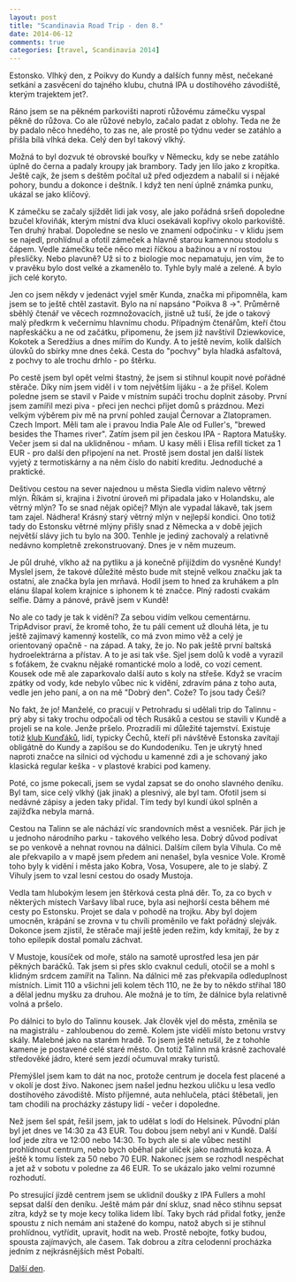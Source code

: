 ```yaml
---
layout: post
title: "Scandinavia Road Trip - den 8."
date: 2014-06-12
comments: true
categories: [travel, Scandinavia 2014]
---
```


Estonsko. Vlhký den, z Poikvy do Kundy a dalších funny měst, nečekané setkání a zasvěcení do tajného klubu, chutná IPA u dostihového závodiště, kterým trajektem jet?.

<!--more-->

Ráno jsem se na pěkném parkovišti naproti růžovému zámečku vyspal pěkně do růžova. Co ale růžové nebylo, začalo padat z oblohy. Teda ne že by padalo něco hnedého, to zas ne, ale prostě po týdnu veder se zatáhlo a přišla bílá vlhká deka. Celý den byl takový vlkhý.

Možná to byl dozvuk té obrovské bouřky v Německu, kdy se nebe zatáhlo úplně do černa a padaly kroupy jak brambory. Tady jen lilo jako z kropítka. Ještě cajk, že jsem s deštěm počítal už před odjezdem a nabalil si i nějaké pohory, bundu a dokonce i deštník. I když ten není úplně známka punku, ukázal se jako klíčový.

K zámečku se začaly sjíždět lidi jak vosy, ale jako pořádná sršeň dopoledne bzučel křoviňák, kterým místní dva kluci osekávali kopřivy okolo parkoviště. Ten druhý hrabal. Dopoledne se neslo ve znamení odpočinku - v klidu jsem se najedl, prohlídnul a ofotil zámeček a hlavně starou kamennou stodolu s čápem. Vedle zámečku teče něco mezi říčkou a bažinou a v ní rostou přesličky. Nebo plavuně? Už si to z biologie moc nepamatuju, jen vím, že to v pravěku bylo dost velké a zkamenělo to. Tyhle byly malé a zelené. A bylo jich celé koryto.

Jen co jsem někdy v jedenáct vyjel směr Kunda, značka mi připomněla, kam jsem se to ještě chtěl zastavit. Bylo na ní napsáno "Poikva 8 ->". Průměrně sběhlý čtenář ve věcech rozmnožovacích, jistně už tuší, že jde o takový malý předkrm k večernímu hlavnímu chodu. Případným čtenářům, kteří čtou napřeskáčku a ne od začátku, připomenu, že jsem již navštívil Dziewkovice, Kokotek a Seredžius a dnes mířím do Kundy. A to ještě nevím, kolik dalších úlovků do sbírky mne dnes čeká. Cesta do "pochvy" byla hladká asfaltová, z pochvy to ale trochu drhlo - po štěrku.

Po cestě jsem byl opět velmi štastný, že jsem si stihnul koupit nové pořádné stěrače. Díky nim jsem viděl i v tom největším lijáku - a že přišel. Kolem poledne jsem se stavil v Paide v místním supáči trochu doplnit zásoby. První jsem zamířil mezi piva - přeci jen nechci přijet domů s prázdnou. Mezi velkým výběrem piv mě na první pohled zaujal Černovar a Zlatopramen. Czech Import. Měli tam ale i pravou India Pale Ale od Fuller's, "brewed besides the Thames river". Zatím jsem pil jen českou IPA - Raptora Matušky. Večer jsem si dal na uklidněnou - mňam. U kasy měli i Elisa refill ticket za 1 EUR - pro další den připojení na net. Prostě jsem dostal jen další lístek vyjetý z termotiskárny a na něm číslo do nabití kreditu. Jednoduché a praktické.

Deštivou cestou na sever najednou u města Siedla vidím nalevo větrný mlýn. Říkám si, krajina i životní úroveň mi připadala jako v Holandsku, ale větrný mlýn? To se snad nějak opičej? Mlýn ale vypadal lákavě, tak jsem tam zajel. Nádhera! Krásný starý větrný mlýn v nejlepší kondici. Ono totiž tady do Estonsku větrné mlýny přišly snad z Německa a v době jejich největší slávy jich tu bylo na 300. Tenhle je jediný zachovalý a relativně nedávno kompletně zrekonstruovaný. Dnes je v něm muzeum.

Je půl druhé, vlkho až na pytliku a já konečně přijíždím do vysněné Kundy! Myslel jsem, že takové důležité město bude mít stejně velkou značku jak ta ostatní, ale značka byla jen mrňavá. Hodil jsem to hned za kruhákem a pln elánu šlapal kolem krajnice s iphonem k té značce. Plný radosti cvakám selfie. Dámy a pánové, právě jsem v Kundě!

No ale co tady je tak k vidění? Za sebou vidím velkou cementárnu. TripAdvisor praví, že kromě toho, že tu pálí cement už dlouhá léta, je tu ještě zajímavý kamenný kostelík, co má zvon mimo věž a celý je orientovaný opačně - na západ. A taky, že jo. No pak ještě první baltská hydroelektrárna a přístav. A to je asi tak vše. Sjel jsem dolů k vodě a vyrazil s foťákem, že cvaknu nějaké romantické molo a lodě, co vozí cement. Kousek ode mě ale zaparkovalo další auto s koly na střeše. Když se vracím zpátky od vody, kde nebylo vůbec nic k vidění, zdravím pána z toho auta, vedle jen jeho paní, a on na mě "Dobrý den". Cože? To jsou tady Češi?

No fakt, že jo! Manželé, co pracují v Petrohradu si udělali trip do Talinnu - prý aby si taky trochu odpočali od těch Rusáků a cestou se stavili v Kundě a projeli se na kole. Jenže pršelo. Prozradili mi důležité tajemství. Existuje totiž [klub Kunďáků](http://pobalti.wz.cz/kunda.htm), lidí, typicky Čechů, kteří při návštěvě Estonska zavítají obligátně do Kundy a zapíšou se do Kundodeníku. Ten je ukrytý hned naproti značce na silnici od východu u kamenné zdi a je schovaný jako klasická regular keška - v plastové krabici pod kameny.

Poté, co jsme pokecali, jsem se vydal zapsat se do onoho slavného deníku. Byl tam, sice celý vlkhý (jak jinak) a plesnivý, ale byl tam. Ofotil jsem si nedávné zápisy a jeden taky přidal. Tím tedy byl kundí úkol splněn a zajížďka nebyla marná.

Cestou na Talinn se ale náchází víc srandovních měst a vesniček. Pár jich je u jednoho národního parku - takového velkého lesa. Dobrý důvod podívat se po venkově a nehnat rovnou na dálnici. Dalším cílem byla Vihula. Co mě ale překvapilo a v mapě jsem předem ani nenašel, byla vesnice Vole. Kromě toho byly k vidění i města jako Kobra, Vosa, Vosupere, ale to je slabý. Z Vihuly jsem to vzal lesní cestou do osady Mustoja.

Vedla tam hlubokým lesem jen štěrková cesta plná děr. To, za co bych v některých místech Varšavy líbal ruce, byla asi nejhorší cesta během mé cesty po Estonsku. Projet se dala v pohodě na trojku. Aby byl dojem umocněn, krápání se zrovna v tu chvíli proměnilo ve fakt pořádný slejvák. Dokonce jsem zjistil, že stěrače mají ještě jeden režim, kdy kmitají, že by z toho epilepik dostal pomalu záchvat.

V Mustoje, kousíček od moře, stálo na samotě uprostřed lesa jen pár pěkných baráčků. Tak jsem si přes sklo cvaknul ceduli, otočil se a mohl s klidným srdcem zamířit na Talinn. Na dálnici mě zas překvapila odleduplnost místních. Limit 110 a všichni jeli kolem těch 110, ne že by to někdo střihal 180 a dělal jednu myšku za druhou. Ale možná je to tím, že dálnice byla relativně volná a pršelo.

Po dálnici to bylo do Talinnu kousek. Jak člověk vjel do města, změnila se na magistrálu - zahloubenou do země. Kolem jste viděli místo betonu vrstvy skály. Malebné jako na starém hradě. To jsem ještě netušil, že z tohohle kamene je postavené celé staré město. On totiž Talinn má krásně zachovalé středověké jádro, které sem jezdí očumuval mraky turistů.

Přemýšlel jsem kam to dát na noc, protože centrum je docela fest placené a v okolí je dost živo. Nakonec jsem našel jednu hezkou uličku u lesa vedlo dostihového závodiště. Místo příjemné, auta nehlučela, ptáci štěbetali, jen tam chodili na procházky zástupy lidí - večer i dopoledne.

Než jsem šel spát, řešil jsem, jak to udělat s lodí do Helsinek. Původní plán byl jet dnes ve 14:30 za 43 EUR. Tou dobou jsem nebyl ani v Kundě. Další loď jede zítra ve 12:00 nebo 14:30. To bych ale si ale vůbec nestihl prohlídnout centrum, nebo bych oběhal pár uliček jako nadmutá koza. A ještě k tomu lístek za 50 nebo 70 EUR. Nakonec jsem se rozhodl nespěchat a jet až v sobotu v poledne za 46 EUR. To se ukázalo jako velmi rozumné rozhodutí.

Po stresující jízdě centrem jsem se uklidnil doušky z IPA Fullers a mohl sepsat další den deníku. Ještě mám pár dní skluz, snad něco stihnu sepsat zítra, když se ty moje kecy tolika lidem líbí. Taky bych rád přidal fotky, jenže spoustu z nich nemám ani stažené do kompu, natož abych si je stihnul prohlídnou, vytřídit, upravit, hodit na web. Prostě nebojte, fotky budou, spousta zajímavých, ale časem. Tak dobrou a zítra celodenní procházka jedním z nejkrásnějších měst Pobaltí.

[Další den](/blog/2014/scandinavia-road-trip-day-09/).
